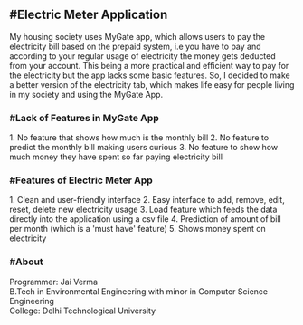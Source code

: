 <h2>#Electric Meter Application</h2>
My housing society uses MyGate app, which allows users to pay the electricity bill based on the prepaid system, i.e you have to pay and according to your regular usage of electricity the money gets deducted from your account. This being a more practical and efficient way to pay for the electricity but the app lacks some basic features. So, I decided to make a better version of the electricity tab, which makes life easy for people living in my society and using the MyGate App. 

<h3>#Lack of Features in MyGate App</h3> 
1. No feature that shows how much is the monthly bill
2. No feature to predict the monthly bill making users curious
3. No feature to show how much money they have spent so far paying electricity bill 

<h3>#Features of Electric Meter App</h3>
1. Clean and user-friendly interface
2. Easy interface to add, remove, edit, reset, delete new electricity usage
3. Load feature which feeds the data directly into the application using a csv file
4. Prediction of amount of bill per month (which is a 'must have' feature) 
5. Shows money spent on electricity 

<h3>#About</h3> 
Programmer: Jai Verma <br>
B.Tech in Environmental Engineering with minor in Computer Science Engineering <br>
College: Delhi Technological University <br>
